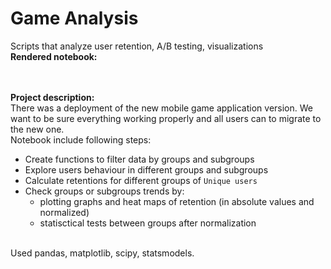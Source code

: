 # Game Analysis
Scripts that analyze user retention, A/B testing, visualizations<br>
<b>Rendered notebook:</b><br>

<br><br>
<b>Project description:</b><br>
There was a deployment of the new mobile game application version. We want to be sure everything working properly and all users can to migrate to the new one.<br>
Notebook include following steps:
* Create functions to filter data by groups and subgroups
* Explore users behaviour in different groups and subgroups
* Calculate retentions for different groups of `Unique users`
* Check groups or subgroups trends by:
    * plotting graphs and heat maps of retention (in absolute values and normalized)
    * statisctical tests between groups after normalization<br>
    
<br>Used pandas, matplotlib, scipy, statsmodels.
